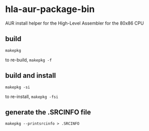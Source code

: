 # hla-aur-package-bin

AUR install helper for the High-Level Assembler for the 80x86 CPU

## build

`makepkg`

to re-build, `makepkg -f`


## build and install

`makepkg -si`

to re-install, `makepkg -fsi`

## generate the .SRCINFO file

`makepkg --printsrcinfo > .SRCINFO`

